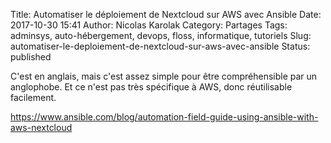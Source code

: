 Title: Automatiser le déploiement de Nextcloud sur AWS avec Ansible
Date: 2017-10-30 15:41
Author: Nicolas Karolak
Category: Partages
Tags: adminsys, auto-hébergement, devops, floss, informatique, tutoriels
Slug: automatiser-le-deploiement-de-nextcloud-sur-aws-avec-ansible
Status: published

C'est en anglais, mais c'est assez simple pour être compréhensible par un anglophobe. Et ce n'est pas très spécifique à AWS, donc réutilisable facilement.

<https://www.ansible.com/blog/automation-field-guide-using-ansible-with-aws-nextcloud>

